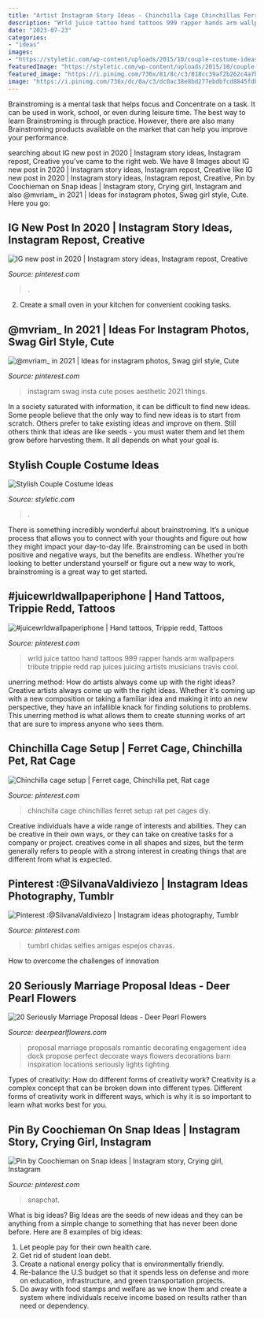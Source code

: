 ```yaml
---
title: "Artist Instagram Story Ideas - Chinchilla Cage Chinchillas Ferret Setup Rat Pet Cages Diy"
description: "Wrld juice tattoo hand tattoos 999 rapper hands arm wallpapers tribute trippie redd rap juices juicing artists musicians travis cool"
date: "2023-07-23"
categories:
- "ideas"
images:
- "https://styletic.com/wp-content/uploads/2015/10/couple-costume-ideas/14-couple-costume-ideas.jpg"
featuredImage: "https://styletic.com/wp-content/uploads/2015/10/couple-costume-ideas/14-couple-costume-ideas.jpg"
featured_image: "https://i.pinimg.com/736x/81/8c/c3/818cc39af2b262c4a7bff1bf922cd98a.jpg"
image: "https://i.pinimg.com/736x/dc/0a/c3/dc0ac38e8bd277ebdbfcd8845fdb673f.jpg"
---
```



Brainstroming is a mental task that helps focus and Concentrate on a task. It can be used in work, school, or even during leisure time. The best way to learn Brainstroming is through practice. However, there are also many Brainstroming products available on the market that can help you improve your performance.

	

		
searching about IG new post in 2020 | Instagram story ideas, Instagram repost, Creative you've came to the right web. We have 8 Images about IG new post in 2020 | Instagram story ideas, Instagram repost, Creative like IG new post in 2020 | Instagram story ideas, Instagram repost, Creative, Pin by Coochieman on Snap ideas | Instagram story, Crying girl, Instagram and also @mvriam_ in 2021 | Ideas for instagram photos, Swag girl style, Cute. Here you go:
		
    
## IG New Post In 2020 | Instagram Story Ideas, Instagram Repost, Creative

<img loading=lazy src="https://i.pinimg.com/736x/c4/6f/c0/c46fc0d2d927558f71f023dfcfc750dd.jpg" onerror="this.onerror=null;this.src='https://tse3.mm.bing.net/th?id=OIP.QwV4RfH0D4uG5oWfskS49QHaOs&amp;pid=15.1';" alt="IG new post in 2020 | Instagram story ideas, Instagram repost, Creative">

_Source: pinterest.com_

>. 

	

2. Create a small oven in your kitchen for convenient cooking tasks.

    
## @mvriam_ In 2021 | Ideas For Instagram Photos, Swag Girl Style, Cute

<img loading=lazy src="https://i.pinimg.com/736x/dc/0a/c3/dc0ac38e8bd277ebdbfcd8845fdb673f.jpg" onerror="this.onerror=null;this.src='https://tse2.mm.bing.net/th?id=OIP.-DYDAsifZS_m7HHs8-g1vwHaNK&amp;pid=15.1';" alt="@mvriam_ in 2021 | Ideas for instagram photos, Swag girl style, Cute">

_Source: pinterest.com_

>instagram swag insta cute poses aesthetic 2021 things. 

	

In a society saturated with information, it can be difficult to find new ideas. Some people believe that the only way to find new ideas is to start from scratch. Others prefer to take existing ideas and improve on them. Still others think that ideas are like seeds - you must water them and let them grow before harvesting them. It all depends on what your goal is.

    
## Stylish Couple Costume Ideas

<img loading=lazy src="https://styletic.com/wp-content/uploads/2015/10/couple-costume-ideas/14-couple-costume-ideas.jpg" onerror="this.onerror=null;this.src='https://tse3.mm.bing.net/th?id=OIP.5eWxGIdwOPKB9GWIwHUfMAHaJ4&amp;pid=15.1';" alt="Stylish Couple Costume Ideas">

_Source: styletic.com_

>. 

	

There is something incredibly wonderful about brainstroming. It’s a unique process that allows you to connect with your thoughts and figure out how they might impact your day-to-day life. Brainstroming can be used in both positive and negative ways, but the benefits are endless. Whether you’re looking to better understand yourself or figure out a new way to work, brainstroming is a great way to get started.

    
## #juicewrldwallpaperiphone | Hand Tattoos, Trippie Redd, Tattoos

<img loading=lazy src="https://i.pinimg.com/736x/2d/7b/5e/2d7b5e46a8df9cb6eea154c1673e3f0f.jpg" onerror="this.onerror=null;this.src='https://tse2.mm.bing.net/th?id=OIP.AsrqIHy4m7eNkAuTyZTKkgHaNL&amp;pid=15.1';" alt="#juicewrldwallpaperiphone | Hand tattoos, Trippie redd, Tattoos">

_Source: pinterest.com_

>wrld juice tattoo hand tattoos 999 rapper hands arm wallpapers tribute trippie redd rap juices juicing artists musicians travis cool. 

	

unerring method: How do artists always come up with the right ideas?
Creative artists always come up with the right ideas. Whether it's coming up with a new composition or taking a familiar idea and making it into an new perspective, they have an infallible knack for finding solutions to problems. This unerring method is what allows them to create stunning works of art that are sure to impress anyone who sees them.

    
## Chinchilla Cage Setup | Ferret Cage, Chinchilla Pet, Rat Cage

<img loading=lazy src="https://i.pinimg.com/736x/b1/70/f4/b170f4bb0a79b9b3c5ab286ccdf455ff--chinchilla-cage-setup-chinchillas.jpg" onerror="this.onerror=null;this.src='https://tse1.mm.bing.net/th?id=OIP.9FERE9MsZiJFfU_xZ9Z61AHaKR&amp;pid=15.1';" alt="Chinchilla cage setup | Ferret cage, Chinchilla pet, Rat cage">

_Source: pinterest.com_

>chinchilla cage chinchillas ferret setup rat pet cages diy. 

	

Creative individuals have a wide range of interests and abilities. They can be creative in their own ways, or they can take on creative tasks for a company or project. creatives come in all shapes and sizes, but the term generally refers to people with a strong interest in creating things that are different from what is expected.

    
## Pinterest :@SilvanaValdiviezo | Instagram Ideas Photography, Tumblr

<img loading=lazy src="https://i.pinimg.com/736x/39/c7/6c/39c76cc85a9d7b08d7cc675493575ba5.jpg" onerror="this.onerror=null;this.src='https://tse3.mm.bing.net/th?id=OIP.zTrd2a-T-z-9SqE95ixxEgHaJ3&amp;pid=15.1';" alt="Pinterest :@SilvanaValdiviezo | Instagram ideas photography, Tumblr">

_Source: pinterest.com_

>tumbrl chidas selfies amigas espejos chavas. 

	

How to overcome the challenges of innovation
 

    
## 20 Seriously Marriage Proposal Ideas - Deer Pearl Flowers

<img loading=lazy src="https://www.deerpearlflowers.com/wp-content/uploads/2016/08/Proposal-Locations-Ideas-12.jpg" onerror="this.onerror=null;this.src='https://tse4.mm.bing.net/th?id=OIP.uS1b9753YqxGTzw_O91x6wHaLH&amp;pid=15.1';" alt="20 Seriously Marriage Proposal Ideas - Deer Pearl Flowers">

_Source: deerpearlflowers.com_

>proposal marriage proposals romantic decorating engagement idea dock propose perfect decorate ways flowers decorations barn inspiration locations seriously lights lighting. 

	

Types of creativity: How do different forms of creativity work?
Creativity is a complex concept that can be broken down into different types. Different forms of creativity work in different ways, which is why it is so important to learn what works best for you.

    
## Pin By Coochieman On Snap Ideas | Instagram Story, Crying Girl, Instagram

<img loading=lazy src="https://i.pinimg.com/736x/81/8c/c3/818cc39af2b262c4a7bff1bf922cd98a.jpg" onerror="this.onerror=null;this.src='https://tse2.mm.bing.net/th?id=OIP.iEoKliUEbY0M9aTQCbRhTQHaNL&amp;pid=15.1';" alt="Pin by Coochieman on Snap ideas | Instagram story, Crying girl, Instagram">

_Source: pinterest.com_

>snapchat. 

	

What is big ideas?
Big Ideas are the seeds of new ideas and they can be anything from a simple change to something that has never been done before. Here are 8 examples of big ideas: 
1. Let people pay for their own health care. 
2. Get rid of student loan debt. 
3. Create a national energy policy that is environmentally friendly. 
4. Re-balance the U.S budget so that it spends less on defense and more on education, infrastructure, and green transportation projects. 
5. Do away with food stamps and welfare as we know them and create a system where individuals receive income based on results rather than need or dependency. 

